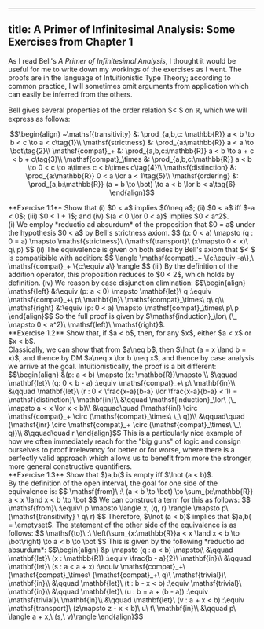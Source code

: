 ----
title: A Primer of Infinitesimal Analysis: Some Exercises from Chapter 1
----

As I read Bell's *A Primer of Infinitesimal Analysis*, I thought it would be
useful for me to write down my workings of the exercises as I went. The proofs
are in the language of Intuitionistic Type Theory; according to common
practice, I will sometimes omit arguments from application which can easily be
inferred from the others.

<!--more-->

Bell gives several properties of the order relation $< $ on $\mathbb{R}$, which
we will express as follows:

$$\begin{align}
~\mathsf{transitivity} &: \prod_{a,b,c: \mathbb{R}} a < b \to b < c \to a < c\tag{1}\\
\mathsf{strictness} &: \prod_{a:\mathbb{R}} a < a \to \bot\tag{2}\\
\mathsf{compat}_+ &: \prod_{a,b,c:\mathbb{R}} a < b \to a + c < b + c\tag{3}\\
\mathsf{compat}_\times &: \prod_{a,b,c:\mathbb{R}} a < b \to 0 < c \to a\times c < b\times c\tag{4}\\
\mathsf{distinction} &: \prod_{a:\mathbb{R}} 0 < a \lor a < 1\tag{5}\\
\mathsf{ordering} &: \prod_{a,b:\mathbb{R}} (a = b \to \bot) \to a < b \lor b < a\tag{6}
\end{align}$$

<div class="theorem">
**Exercise 1.1** Show that (i) $0 < a$ implies $0\neq a$; (ii) $0 < a$ iff $-a < 0$; (iii) $0 < 1 + 1$; and (iv) $(a < 0 \lor 0 < a)$ implies $0 < a^2$.
</div>
<div class="proof">
(i) We employ *reductio ad absurdum* of the proposition that $0 = a$ under the hypothesis $0 < a$ by Bell's strictness axiom.
$$
  (p: 0 < a) \mapsto (q : 0 = a) \mapsto \mathsf{strictness}\ (\mathsf{transport}\ (x\mapsto 0 < x)\ q\ p)
$$
(ii) The equivalence is given on both sides by Bell's axiom that $< $ is compatibible with addition:
$$
\langle \mathsf{compat}_+ \{c:\equiv -a\},\ \mathsf{compat}_+ \{c:\equiv a\} \rangle
$$
(iii) By the definition of the addition operator, this proposition reduces to $0 < 2$, which holds by definition.
(iv) We reason by case disjunction elimination:
$$\begin{align}
\mathsf{left} &:\equiv (p: a < 0) \mapsto \mathbf{let}\ q :\equiv \mathsf{compat}_+\ p\ \mathbf{in}\ \mathsf{compat}_\times\ q\ q\\
\mathsf{right} &:\equiv (p: 0 < a) \mapsto \mathsf{compat}_\times\ p\ p
\end{align}$$
So the full proof is given by $\mathsf{induction}_\lor\ (\_ \mapsto 0 < a^2)\ \mathsf{left}\ \mathsf{right}$.
</div>

<div class="theorem">
**Exercise 1.2** Show that, if $a < b$, then, for any $x$, either $a < x$ or $x < b$.
</div>

<div class="proof">
Classically, we can show that from $a\neq b$, then $\lnot (a = x \land b = x)$, and thence by DM $a\neq x \lor b \neq x$, and thence by case analysis we arrive at the goal. Intuitionistically, the proof is a bit different:
$$\begin{align}
&(p: a < b) \mapsto (x: \mathbb{R})\mapsto \\
&\qquad \mathbf{let}\ (q: 0 < b - a) :\equiv \mathsf{compat}_+\ p\ \mathbf{in}\\
&\qquad \mathbf{let}\ (r : 0 < \frac{x-a}{b-a} \lor \frac{x-a}{b-a} < 1) = \mathsf{distinction}\ \mathbf{in}\\
&\qquad \mathsf{induction}_\lor\ (\_ \mapsto a < x \lor x < b)\\
&\qquad\quad (\mathsf{inl} \circ \mathsf{compat}_+ \circ (\mathsf{compat}_\times\ \_\ q))\\
&\qquad\quad (\mathsf{inr} \circ \mathsf{compat}_+ \circ (\mathsf{compat}_\times\ \_\ q))\\
&\qquad\quad r
\end{align}$$
This is a particularly nice example of how we often immediately reach for the "big guns" of logic and consign ourselves to proof irrelevancy for better or for worse, where there is a perfectly valid approach which allows us to benefit from more the stronger, more general constructive quantifiers.
</div>

<div class="theorem">
**Exercise 1.3** Show that $)a,b($ is empty iff $\lnot (a < b)$.
</div>

<div class="proof">
By the definition of the open interval, the goal for one side of the
equivalence is:
$$
\mathsf{from}\ :\ (a < b \to \bot) \to \sum_{x:\mathbb{R}} a < x \land x < b \to \bot
$$
We can construct a term for this as follows:
$$
\mathsf{from}\ :\equiv\ p \mapsto \langle x, (q, r) \rangle \mapsto p\ (\mathsf{transitivity} \ q\ r)
$$
Therefore, $\lnot (a < b)$ implies that $)a,b( = \emptyset$. The
statement of the other side of the equivalence is as follows:
$$
\mathsf{to}\ :\ \left(\sum_{x:\mathbb{R}}a < x \land x < b \to \bot\right) \to a < b \to \bot
$$
This is given by the following *reductio ad absurdum*:
$$\begin{align}
&p \mapsto (q : a < b) \mapsto\\
&\qquad \mathbf{let}\ (x : \mathbb{R}) :\equiv \frac{b - a}{2}\ \mathbf{in}\\
&\qquad \mathbf{let}\ (s : a < a + x) :\equiv \mathsf{compat}_+\ (\mathsf{compat}_\times\ (\mathsf{compat}_+\ q)\ \mathsf{trivial})\  \mathbf{in}\\
&\qquad \mathbf{let}\ (t : b - x < b) :\equiv \mathsf{trivial}\ \mathbf{in}\\
&\qquad \mathbf{let}\ (u : b = a + (b - a)) :\equiv \mathsf{trivial}\ \mathbf{in}\\
&\qquad \mathbf{let}\ (v : a + x < b) :\equiv \mathsf{transport}\ (z\mapsto z - x < b)\ u\ t\ \mathbf{in}\\
&\qquad p\ \langle a + x,\ (s,\ v)\rangle
\end{align}$$
</div>

